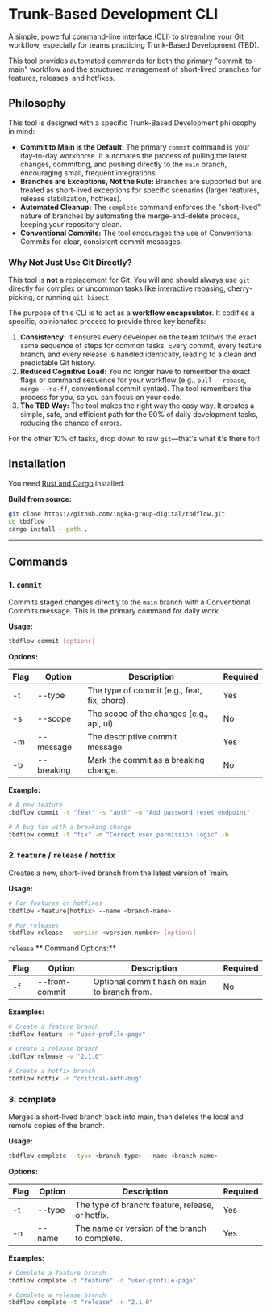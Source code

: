 # Trunk-Based Development CLI

A simple, powerful command-line interface (CLI) to streamline your Git workflow, especially for teams practicing Trunk-Based Development (TBD).

This tool provides automated commands for both the primary "commit-to-main" workflow and the structured management of short-lived branches for features, releases, and hotfixes.

## Philosophy

This tool is designed with a specific Trunk-Based Development philosophy in mind:

* **Commit to Main is the Default:** The primary `commit` command is your day-to-day workhorse. It automates the process of pulling the latest changes, committing, and pushing directly to the `main` branch, encouraging small, frequent integrations.
* **Branches are Exceptions, Not the Rule:** Branches are supported but are treated as short-lived exceptions for specific scenarios (larger features, release stabilization, hotfixes).
* **Automated Cleanup:** The `complete` command enforces the "short-lived" nature of branches by automating the merge-and-delete process, keeping your repository clean.
* **Conventional Commits:** The tool encourages the use of Conventional Commits for clear, consistent commit messages.

### Why Not Just Use Git Directly?

This tool is **not** a replacement for Git. You will and should always use `git` directly for complex or uncommon tasks like interactive rebasing, cherry-picking, or running `git bisect`.

The purpose of this CLI is to act as a **workflow encapsulator**. It codifies a specific, opinionated process to provide three key benefits:

1.  **Consistency:** It ensures every developer on the team follows the exact same sequence of steps for common tasks. Every commit, every feature branch, and every release is handled identically, leading to a clean and predictable Git history.
2.  **Reduced Cognitive Load:** You no longer have to remember the exact flags or command sequence for your workflow (e.g., `pull --rebase`, `merge --no-ff`, conventional commit syntax). The tool remembers the process for you, so you can focus on your code.
3.  **The TBD Way:** The tool makes the right way the easy way. It creates a simple, safe, and efficient path for the 90% of daily development tasks, reducing the chance of errors.

For the other 10% of tasks, drop down to raw `git`—that's what it's there for!

## Installation

You need [Rust and Cargo](https://www.rust-lang.org/tools/install) installed.

**Build from source:**
```bash
git clone https://github.com/ingka-group-digital/tbdflow.git
cd tbdflow
cargo install --path .
```

---

## Commands

### 1. `commit`

Commits staged changes directly to the `main` branch with a Conventional Commits message. This is the primary command for daily work.

**Usage:**
```bash
tbdflow commit [options]
```
**Options:**

| Flag | Option      | Description                                   | Required |
|------|-------------|-----------------------------------------------|----------|
| -t   | --type      | The type of commit (e.g., feat, fix, chore).  | Yes      |
| -s   | --scope     | The scope of the changes (e.g., api, ui).     | No       |
| -m   | --message   | The descriptive commit message.               | Yes      |
| -b   | --breaking  | Mark the commit as a breaking change.         | No       |

**Example:**
```bash
# A new feature
tbdflow commit -t "feat" -s "auth" -m "Add password reset endpoint"

# A bug fix with a breaking change
tbdflow commit -t "fix" -m "Correct user permission logic" -b
```

### 2.`feature` / `release` / `hotfix`

Creates a new, short-lived branch from the latest version of `main.

**Usage:**
```bash
# For features or hotfixes
tbdflow <feature|hotfix> --name <branch-name>

# For releases
tbdflow release --version <version-number> [options]
```

`release` ** Command Options:**

| Flag | Option        | Description                                    | Required |
|------|---------------|------------------------------------------------|----------|
| -f   | --from-commit | Optional commit hash on `main` to branch from. | No       |


**Examples:**

```bash
# Create a feature branch
tbdflow feature -n "user-profile-page"

# Create a release branch
tbdflow release -v "2.1.0"

# Create a hotfix branch
tbdflow hotfix -n "critical-auth-bug"
```

### 3. complete

Merges a short-lived branch back into main, then deletes the local and remote copies of the branch.

**Usage:**
```bash
tbdflow complete --type <branch-type> --name <branch-name>
```

**Options:**

| Flag | Option   | Description                                             | Required |
|------|----------|---------------------------------------------------------|----------|
| -t   | --type   | The type of branch: feature, release, or hotfix.        | Yes      |
| -n   | --name   | The name or version of the branch to complete.          | Yes      |

**Examples:**
```bash
# Complete a feature branch
tbdflow complete -t "feature" -n "user-profile-page"

# Complete a release branch
tbdflow complete -t "release" -n "2.1.0"
```

